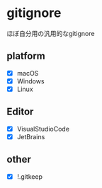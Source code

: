 # gitignore
ほぼ自分用の汎用的なgitignore

## platform
- [x] macOS
- [x] Windows
- [x] Linux

## Editor
- [x] VisualStudioCode
- [x] JetBrains

## other
- [x] !.gitkeep
